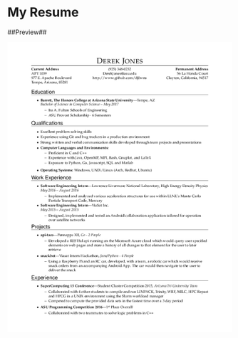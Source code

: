 # My Resume #

##Preview##

![Resume](https://github.com/dj0wns/Resume/blob/master/images/resume.png?raw=true)
